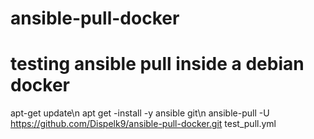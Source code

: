 # ansible-pull-docker
# testing ansible pull inside a debian docker
apt-get update\n
apt get -install -y ansible git\n
ansible-pull -U https://github.com/Dispelk9/ansible-pull-docker.git test_pull.yml

